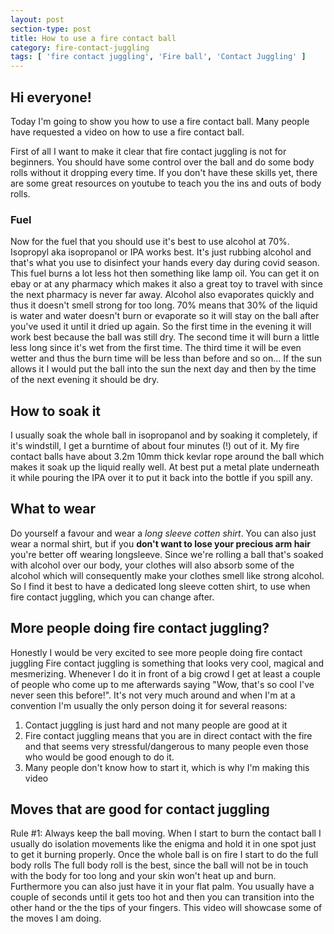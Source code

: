 ```yaml
---
layout: post
section-type: post
title: How to use a fire contact ball
category: fire-contact-juggling
tags: [ 'fire contact juggling', 'Fire ball', 'Contact Juggling' ]
---
```


## Hi everyone!

Today I'm going to show you how to use a fire contact ball.
Many people have requested a video on how to use a fire contact
ball. 

First of all I want to make it clear that fire contact juggling is not for
beginners. You should have some control over the ball and do some body
rolls without it dropping every time. If you don't have these skills yet,
there are some great resources on youtube to teach you the ins and outs of
body rolls.

### Fuel

Now for the fuel that you should use it's best to use alcohol at 70%.
Isopropyl aka isopropanol or IPA works best. It's just rubbing alcohol
and that's what you use to disinfect your hands every day during covid season.
This fuel burns a lot less hot then something like lamp oil.
You can get it on ebay or at any pharmacy which makes it also a great toy to
travel with since the next pharmacy is never far away. Alcohol also evaporates
quickly and thus it doesn't smell strong for too long.
70% means that 30% of the liquid is water and water doesn't burn or evaporate
so it will stay on the ball after you've used it until it dried up again.
So the first time in the evening it will work best because the ball was still dry. 
The second time it will burn a little less long since it's wet from the first time.
The third time it will be even wetter and thus the burn time will be less than before and so on...
If the sun allows it I would put the ball into the sun the next day and then by
the time of the next evening it should be dry.

## How to soak it

I usually soak the whole ball in isopropanol and by soaking it completely, if
it's windstill, I get a burntime of about four minutes (!) out of it. My fire
contact balls have about 3.2m 10mm thick kevlar rope around the ball which makes
it soak up the liquid really well. At best put a metal plate underneath it while pouring
the IPA over it to put it back into the bottle if you spill any.

## What to wear

Do yourself a favour and wear a *long sleeve cotten shirt*.
You can also just wear a normal shirt, but if you **don't want to lose your
precious arm hair** you're better off wearing longsleeve. 
Since we're rolling a ball that's soaked with alcohol over our body, your
clothes will also absorb some of the alcohol which will consequently make your
clothes smell like strong alcohol. So I find it best to have a dedicated long sleeve
cotten shirt, to use when fire contact juggling, which you can change after.

## More people doing fire contact juggling?

Honestly I would be very excited to see more people doing fire contact juggling 
Fire contact juggling is something that looks very cool, magical and mesmerizing.
Whenever I do it in front of a big crowd I get at least
a couple of people who come up to me afterwards saying "Wow, that's so cool I've never seen
this before!". It's not very much around and when I'm at a convention I'm usually the only
person doing it for several reasons:

1. Contact juggling is just hard and not many people are good at it
2. Fire contact juggling means that you are in direct contact with the fire and
   that seems very stressful/dangerous to many people even those who would be
   good enough to do it.
3. Many people don't know how to start it, which is why I'm making this video

## Moves that are good for contact juggling

Rule #1: Always keep the ball moving. When I start to burn the contact ball I
usually do isolation movements like the enigma and hold it in one spot just to
get it burning properly. Once the whole ball is on fire I start to do the full
body rolls The full body roll is the best, since the ball will not be in touch
with the body for too long and your skin won't heat up and burn. Furthermore
you can also just have it in your flat palm. You usually have a couple of
seconds until it gets too hot and then you can transition into the other hand
or the the tips of your fingers. This video will showcase some of the moves I
am doing. 
